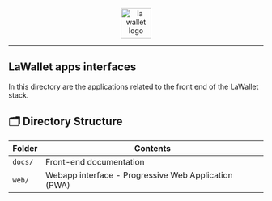 <p align="center">
  <a href="https://lawallet.io">
    <picture>
      <source media="(prefers-color-scheme: dark)" srcset="https://raw.githubusercontent.com/feririarte10/la-wallet-monorepo/f5bc158462e03647bbfbe72357e810f2bc8d9a73/apps/docs/public/logo-dark.svg">
      <img alt="la wallet logo" src="https://raw.githubusercontent.com/feririarte10/la-wallet-monorepo/f5bc158462e03647bbfbe72357e810f2bc8d9a73/apps/docs/public/logo-light.svg" width="auto" height="60">
    </picture>
  </a>
</p>

---

## LaWallet apps interfaces

In this directory are the applications related to the front end of the LaWallet stack.

## 🗂 Directory Structure

| Folder      | Contents                                                                      |
| ----------- | ----------------------------------------------------------------------------- |
| `docs/`     | Front-end documentation                                                       |
| `web/`      | Webapp interface - Progressive Web Application (PWA)                          |
